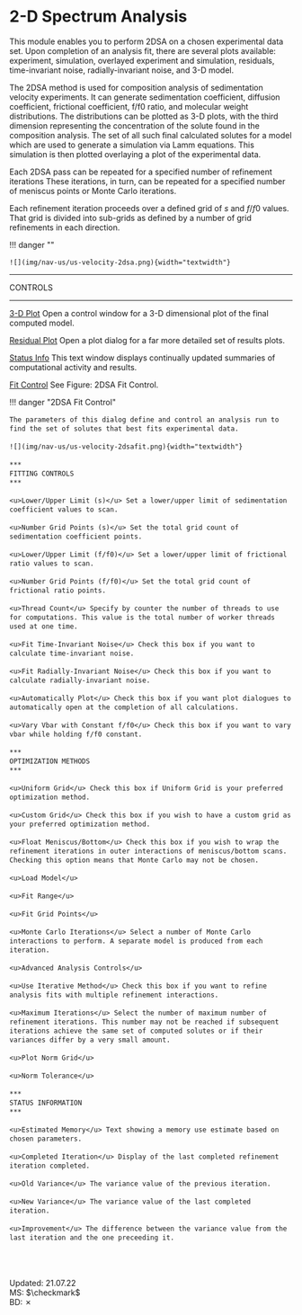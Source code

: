 # 2-D Spectrum Analysis

This module enables you to perform 2DSA on a chosen experimental data set. Upon completion of an analysis fit, there are several plots available: experiment, simulation, overlayed experiment and simulation, residuals, time-invariant noise, radially-invariant noise, and 3-D model. 

The 2DSA method is used for composition analysis of sedimentation velocity experiments. It can generate sedimentation coefficient, diffusion coefficient, frictional coefficient, f/f0 ratio, and molecular weight distributions. The distributions can be plotted as 3-D plots, with the third dimension representing the concentration of the solute found in the composition analysis. The set of all such final calculated solutes for a model which are used to generate a simulation via Lamm equations. This simulation is then plotted overlaying a plot of the experimental data. 

Each 2DSA pass can be repeated for a specified number of refinement iterations These iterations, in turn, can be repeated for a specified number of meniscus points or Monte Carlo iterations. 

Each refinement iteration proceeds over a defined grid of $s$ and $f/f0$ values. That grid is divided into sub-grids as defined by a number of grid refinements in each direction.

!!! danger ""

    ![](img/nav-us/us-velocity-2dsa.png){width="textwidth"}

***
CONTROLS
***

<u>3-D Plot</u> Open a control window for a 3-D dimensional plot of the final computed model. 

<u>Residual Plot</u> Open a plot dialog for a far more detailed set of results plots. 

<u>Status Info</u> This text window displays continually updated summaries of computational activity and results.

<u>Fit Control</u> See Figure: 2DSA Fit Control.

!!! danger "2DSA Fit Control"

    The parameters of this dialog define and control an analysis run to find the set of solutes that best fits experimental data. 

    ![](img/nav-us/us-velocity-2dsafit.png){width="textwidth"}
    
    ***
    FITTING CONTROLS
    ***
    
    <u>Lower/Upper Limit (s)</u> Set a lower/upper limit of sedimentation coefficient values to scan.
    
    <u>Number Grid Points (s)</u> Set the total grid count of sedimentation coefficient points.
      
    <u>Lower/Upper Limit (f/f0)</u> Set a lower/upper limit of frictional ratio values to scan.
    
    <u>Number Grid Points (f/f0)</u> Set the total grid count of frictional ratio points.

    <u>Thread Count</u> Specify by counter the number of threads to use for computations. This value is the total number of worker threads used at one time. 

    <u>Fit Time-Invariant Noise</u> Check this box if you want to calculate time-invariant noise.

    <u>Fit Radially-Invariant Noise</u> Check this box if you want to calculate radially-invariant noise.

    <u>Automatically Plot</u> Check this box if you want plot dialogues to automatically open at the completion of all calculations.

    <u>Vary Vbar with Constant f/f0</u> Check this box if you want to vary vbar while holding f/f0 constant.
    
    ***
    OPTIMIZATION METHODS
    ***

    <u>Uniform Grid</u> Check this box if Uniform Grid is your preferred optimization method.

    <u>Custom Grid</u> Check this box if you wish to have a custom grid as your preferred optimization method.
    
    <u>Float Meniscus/Bottom</u> Check this box if you wish to wrap the refinement iterations in outer interactions of meniscus/bottom scans. Checking this option means that Monte Carlo may not be chosen.
    
    <u>Load Model</u>

    <u>Fit Range</u>

    <u>Fit Grid Points</u>
      
    <u>Monte Carlo Iterations</u> Select a number of Monte Carlo interactions to perform. A separate model is produced from each iteration.

    <u>Advanced Analysis Controls</u>

    <u>Use Iterative Method</u> Check this box if you want to refine analysis fits with multiple refinement interactions.

    <u>Maximum Iterations</u> Select the number of maximum number of refinement iterations. This number may not be reached if subsequent iterations achieve the same set of computed solutes or if their variances differ by a very small amount.

    <u>Plot Norm Grid</u>

    <u>Norm Tolerance</u>
    
    *** 
    STATUS INFORMATION
    ***

    <u>Estimated Memory</u> Text showing a memory use estimate based on chosen parameters.
    
    <u>Completed Iteration</u> Display of the last completed refinement iteration completed.

    <u>Old Variance</u> The variance value of the previous iteration.

    <u>New Variance</u> The variance value of the last completed iteration.

    <u>Improvement</u> The difference between the variance value from the last iteration and the one preceeding it.



<br>
<br>
<br>
Updated: 21.07.22
<br>
MS: $\checkmark$
<br>
BD: &#x2717;
